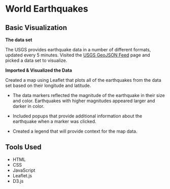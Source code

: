 # World Earthquakes 


## Basic Visualization


**The data set**

  
 The USGS provides earthquake data in a number of different formats, updated every 5 minutes. Visited the [USGS GeoJSON Feed](http://earthquake.usgs.gov/earthquakes/feed/v1.0/geojson.php) page and picked a data set to visualize. 



**Imported & Visualized the Data**

   Created a map using Leaflet that plots all of the earthquakes from the data set based on their longitude and latitude.

   * The data markers reflected the magnitude of the earthquake in their size and color. Earthquakes with higher magnitudes appeared larger and darker in color.

   * Included popups that provide additional information about the earthquake when a marker was clicked.

   * Created a legend that will provide context for the map data.


## Tools Used 

* HTML
* CSS
* JavaScript
* Leaflet.js
* D3.js